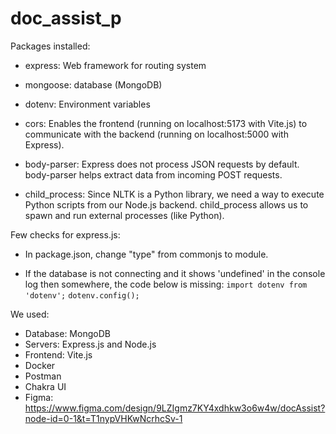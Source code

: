 # doc_assist_p


Packages installed: 
* express: Web framework for routing system
* mongoose: database (MongoDB)
* dotenv: Environment variables
* cors: Enables the frontend (running on localhost:5173 with Vite.js) to communicate with the backend (running on localhost:5000 with Express).

* body-parser: Express does not process JSON requests by default. body-parser helps extract data from incoming POST requests.

* child_process: Since NLTK is a Python library, we need a way to execute Python scripts from our Node.js backend. child_process allows us to spawn and run external processes (like Python).

Few checks for express.js:
* In package.json, change "type" from commonjs to module.

* If the database is not connecting and it shows 'undefined' in the console log then somewhere, the code below is missing:
`import dotenv from 'dotenv';`
`dotenv.config();`

We used:
* Database: MongoDB
* Servers: Express.js and Node.js
* Frontend: Vite.js
* Docker
* Postman
* Chakra UI
* Figma: https://www.figma.com/design/9LZIgmz7KY4xdhkw3o6w4w/docAssist?node-id=0-1&t=T1nypVHKwNcrhcSv-1
